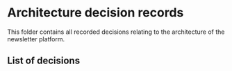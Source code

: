 # Architecture decision records
This folder contains all recorded decisions relating to the architecture of the newsletter platform.

## List of decisions
